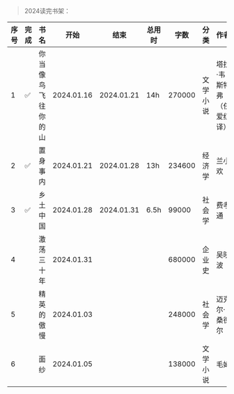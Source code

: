 >2024读完书架：

| 序号 | 完成 | 书名 | 开始 | 结束 | 总用时 | 字数 | 分类 | 作者 | 个人评价 | 推荐 |
| --- | --- |--- |--- |--- |--- |--- |--- |--- |--- |--- |
| 1 | ✅ | 你当像鸟飞往你的山 | 2024.01.16 | 2024.01.21 | 14h | 270000 |  文学小说 | 塔拉·韦斯特弗（任爱红 译） | ⭐⭐⭐⭐⭐ | ✅ |
| 2 | ✅ | 置身事内 | 2024.01.21 | 2024.01.28 | 13h | 234600 | 经济学 | 兰小欢 | ⭐⭐⭐⭐⭐ | ✅ |
| 3 | ✅ | 乡土中国 | 2024.01.28 | 2024.01.31 | 6.5h | 99000 |  社会学 | 费孝通 | ⭐⭐⭐⭐ | |
| 4 | | 激荡三十年 | 2024.01.31 | | | 680000 |  企业史 | 吴晓波 | | |
| 5 | | 精英的傲慢 | 2024.01.03 | | | 248000 |  社会学 | 迈克尔·桑德尔 | | |
| 6 | | 面纱 | 2024.01.05 | | | 138000 |  文学小说 | 毛姆 | | |
